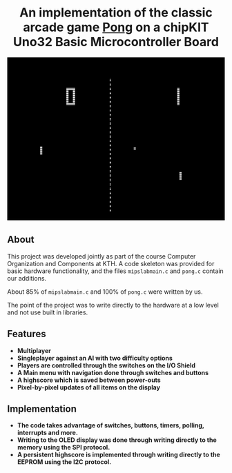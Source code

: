 <h1 align="center">An implementation of the classic arcade game <a href="https://en.wikipedia.org/wiki/Pong">Pong</a> on a chipKIT Uno32 Basic Microcontroller Board </h1>


<p align="center">
  <img src="./docs/images/Pong.png" />
</p>


## About

This project was developed jointly as part of the course Computer Organization and Components at KTH. A code skeleton was provided for basic hardware functionality, and the files ```mipslabmain.c``` and ```pong.c``` contain our additions. 

About 85% of ```mipslabmain.c``` and 100% of ```pong.c``` were written by us. 

The point of the project was to write directly to the hardware at a low level and not use built in libraries. 

## Features


- **Multiplayer**
- **Singleplayer against an AI with two difficulty options**
- **Players are controlled through the switches on the I/O Shield**
- **A Main menu with navigation done through switches and buttons**
- **A highscore which is saved between power-outs**
- **Pixel-by-pixel updates of all items on the display**

## Implementation


- **The code takes advantage of switches, buttons, timers, polling, interrupts and more.** 
- **Writing to the OLED display was done through writing directly to the memory using the SPI protocol.**
- **A persistent highscore is implemented through writing directly to the EEPROM using the I2C protocol.** 


